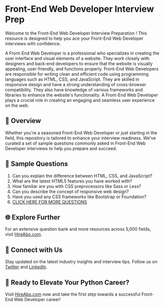 # Front-End Web Developer Interview Prep

Welcome to the Front-End Web Developer Interview Preparation ! This resource is designed to help you ace your Front-End Web Developer interviews with confidence.

A Front-End Web Developer is a professional who specializes in creating the user interface and visual elements of a website. They work closely with designers and back-end developers to ensure that the website is visually appealing, user-friendly, and functions properly. Front-End Web Developers are responsible for writing clean and efficient code using programming languages such as HTML, CSS, and JavaScript. They are skilled in responsive design and have a strong understanding of cross-browser compatibility. They also have knowledge of various frameworks and libraries to enhance the website's functionality. A Front-End Web Developer plays a crucial role in creating an engaging and seamless user experience on the web.

## 🚀 Overview

Whether you're a seasoned Front-End Web Developer or just starting in the field, this repository is tailored to enhance your interview readiness. We've curated a set of sample questions commonly asked in Front-End Web Developer interviews to help you prepare and succeed.

## 📝 Sample Questions

1. Can you explain the difference between HTML, CSS, and JavaScript?
2. What are the latest HTML5 features you have worked with?
3. How familiar are you with CSS preprocessors like Sass or Less?
4. Can you describe the concept of responsive web design?
5. Have you used any CSS frameworks like Bootstrap or Foundation?
6. [CLICK HERE FOR MORE QUESTIONS](https://hireabo.com/job/0_0_70/FrontEnd%20Web%20Developer)

## 🌐 Explore Further

For an extensive question bank and more resources across 5,000 fields, visit [HireAbo.com](https://www.hireabo.com).

## 📱 Connect with Us

Stay updated on the latest industry insights and interview tips. Follow us on [Twitter](https://twitter.com/hireabo) and [LinkedIn](https://www.linkedin.com/in/hire-abo-3609972a8/).

## 🚀 Ready to Elevate Your Python Career?

Visit [HireAbo.com](https://www.hireabo.com) now and take the first step towards a successful Front-End Web Developer career!